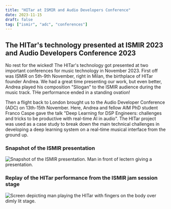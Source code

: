 ```yaml
---
title: "HITar at ISMIR and Audio Developers Conference"
date: 2023-11-15
draft: false
tag: ["ismir", "adc", "conferences"]
---
```

## The HITar's technology presented at ISMIR 2023 and Audio Developers Conference 2023

No rest for the wicked! The HITar's technology got presented
at two important conferences for music technology in November 2023.
First off was ISMIR on 5th-9th November, right in Milan, the birthplace of HITar founder Andrea.
We had a great time presenting our work, but even better,
Andrea played his composition "Sliogan" to the ISMIR audience during the music
track. THe performance ended in a standing ovation!

Then a flight back to London brought us to the Audio Developer Conference (ADC)
on 13th-15th November. Here, Andrea and fellow AIM PhD student Franco Caspe
gave the talk "Deep Learning for DSP Engineers: challenges and tricks to be
productive with real-time AI in audio". The HITar project was used as a case
study to break down the main technical challenges in developing a deep learning
system on a real-time musical interface from the ground up.

### Snapshot of the ISMIR presentation

![Snapshot of the ISMIR presentation. Man in front of lectern giving a presentation.](/img/ismir.jpg)

### Replay of the HITar performance from the ISMIR jam session stage

![Screen depicting man playing the HITar with fingers on the body over dimly lit stage.](/img/ismir_2.jpg)
